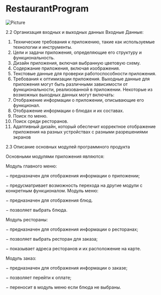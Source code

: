 # RestaurantProgram
![Picture](https://github.com/user-attachments/assets/1635df5c-4be3-4bdc-8732-2559c3f58dba)

2.2	Организация входных и выходных данных 
Входные Данные: 
1)	Технические требования к приложению, такие как используемые технологии и инструменты.
2)	Цели и задачи приложения, определяющие его структуру и функциональность.
3)	Дизайн приложения, включая выбранную цветовую схему.
4)	Содержание приложения, включая изображения.
5)	Текстовые данные для проверки работоспособности приложения.
6)	Требования к оптимизации приложения.
Выходные данные для приложения могут быть различными зависимости от функциональности, реализованной в приложении. Некоторые из возможных выходных данных могут включать:
1)	Отображение информации о приложении, описывающие его функционал.
2)	Отображение информации о блюдах и их составах.
3)	Поиск по меню.
4)	Поиск среди ресторанов.
5)	Адаптивный дизайн, который обеспечит корректное отображение приложения на разных устройствах с разными разрешениями экранов

2.3	Описание основных модулей программного продукта 

Основными модулями приложения являются:

Модуль главного меню:

− предназначен для отображения информации о приложении; 

− предусматривает возможность перехода на другие модули с конкретным функционалом. 
Модуль меню:


− предназначен для отображения блюд. 

− позволяет выбрать блюда.

Модуль рестораны: 

− предназначен для отображения информации о ресторанах; 

− позволяет выбрать ресторан для заказа; 

− показывает адреса ресторанов и их расположение на карте. 

 Модуль заказ: 
 
− предназначен для отображения информации о заказе; 

− позволяет перейти к оплате; 

− переносит в модуль меню если блюда не выбраны.
